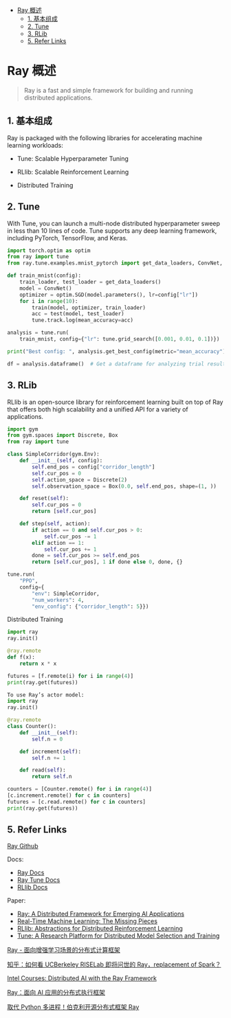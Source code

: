 - [Ray 概述](#ray-概述)
  - [1. 基本组成](#1-基本组成)
  - [2. Tune](#2-tune)
  - [3. RLib](#3-rlib)
  - [5. Refer Links](#5-refer-links)

# Ray 概述

> Ray is a fast and simple framework for building and running distributed applications.

## 1. 基本组成

Ray is packaged with the following libraries for accelerating machine learning workloads:
- Tune: Scalable Hyperparameter Tuning

- RLlib: Scalable Reinforcement Learning

- Distributed Training

## 2. Tune

With Tune, you can launch a multi-node distributed hyperparameter sweep in less than 10 lines of code. Tune supports any deep learning framework, including PyTorch, TensorFlow, and Keras.

```python
import torch.optim as optim
from ray import tune
from ray.tune.examples.mnist_pytorch import get_data_loaders, ConvNet, train, test

def train_mnist(config):
    train_loader, test_loader = get_data_loaders()
    model = ConvNet()
    optimizer = optim.SGD(model.parameters(), lr=config["lr"])
    for i in range(10):
        train(model, optimizer, train_loader)
        acc = test(model, test_loader)
        tune.track.log(mean_accuracy=acc)

analysis = tune.run(
    train_mnist, config={"lr": tune.grid_search([0.001, 0.01, 0.1])})

print("Best config: ", analysis.get_best_config(metric="mean_accuracy"))

df = analysis.dataframe()  # Get a dataframe for analyzing trial results.
```

## 3. RLib

RLlib is an open-source library for reinforcement learning built on top of Ray that offers both high scalability and a unified API for a variety of applications.

```python
import gym
from gym.spaces import Discrete, Box
from ray import tune

class SimpleCorridor(gym.Env):
    def __init__(self, config):
        self.end_pos = config["corridor_length"]
        self.cur_pos = 0
        self.action_space = Discrete(2)
        self.observation_space = Box(0.0, self.end_pos, shape=(1, ))

    def reset(self):
        self.cur_pos = 0
        return [self.cur_pos]

    def step(self, action):
        if action == 0 and self.cur_pos > 0:
            self.cur_pos -= 1
        elif action == 1:
            self.cur_pos += 1
        done = self.cur_pos >= self.end_pos
        return [self.cur_pos], 1 if done else 0, done, {}

tune.run(
    "PPO",
    config={
        "env": SimpleCorridor,
        "num_workers": 4,
        "env_config": {"corridor_length": 5}})
```

Distributed Training

```python
import ray
ray.init()

@ray.remote
def f(x):
    return x * x

futures = [f.remote(i) for i in range(4)]
print(ray.get(futures))

To use Ray’s actor model:
import ray
ray.init()

@ray.remote
class Counter():
    def __init__(self):
        self.n = 0

    def increment(self):
        self.n += 1

    def read(self):
        return self.n

counters = [Counter.remote() for i in range(4)]
[c.increment.remote() for c in counters]
futures = [c.read.remote() for c in counters]
print(ray.get(futures))
```


## 5. Refer Links

[Ray Github](https://github.com/ray-project/ray)

Docs:
- [Ray Docs](https://ray.readthedocs.io/en/latest/index.html)
- [Ray Tune Docs](https://ray.readthedocs.io/en/latest/tune.html)
- [RLlib Docs](https://ray.readthedocs.io/en/latest/rllib.html)

Paper:
- [Ray: A Distributed Framework for Emerging AI Applications](https://arxiv.org/pdf/1712.05889.pdf)
- [Real-Time Machine Learning: The Missing Pieces](https://arxiv.org/pdf/1703.03924.pdf)
- [RLlib: Abstractions for Distributed Reinforcement Learning](https://arxiv.org/pdf/1712.09381.pdf)
- [Tune: A Research Platform for Distributed Model Selection and Training](https://arxiv.org/pdf/1807.05118.pdf)

[Ray - 面向增强学习场景的分布式计算框架](https://blog.csdn.net/colorant/article/details/80417412)

[知乎：如何看 UCBerkeley RISELab 即将问世的 Ray，replacement of Spark？](https://www.zhihu.com/question/265485941)

[Intel Courses: Distributed AI with the Ray Framework](https://software.intel.com/en-us/ai/courses/distributed-AI-ray)

[Ray：面向 AI 应用的分布式执行框架](https://www.infoq.cn/article/ray-ai-framework)

[取代 Python 多进程！伯克利开源分布式框架 Ray](https://www.infoq.cn/article/6_7CfthGiXg0aytptoai)
